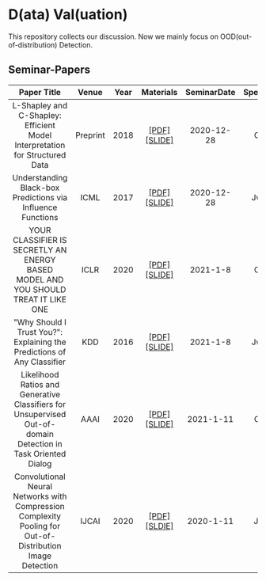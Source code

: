 # D(ata) Val(uation)

This repository collects our discussion. Now we mainly focus on OOD(out-of-distribution) Detection.

## Seminar-Papers

|                         Paper Title                          |  Venue   | Year |                          Materials                           | SeminarDate | Speaker |
| :----------------------------------------------------------: | :------: | :--: | :----------------------------------------------------------: | :---------: | :-----: |
| L-Shapley and C-Shapley: Efficient Model Interpretation for Structured Data | Preprint | 2018 | [[PDF]](https://arxiv.org/abs/1808.02610) [[SLIDE]](https://github.com/lygjwy/DVal/blob/main/slides/L-shapley-and-c-shapley-eficient-model-interpretation-for-structured-data.ppt) | 2020-12-28  |   Ch    |
| Understanding Black-box Predictions via Influence Functions  |   ICML   | 2017 | [[PDF]](https://arxiv.org/abs/1703.04730) [[SLIDE]](https://github.com/lygjwy/DVal/blob/main/slides/understanding-black-box-predictions-via-influence-functions.ppt) | 2020-12-28  |   Jwy   |
| YOUR CLASSIFIER IS SECRETLY AN ENERGY BASED MODEL AND YOU SHOULD TREAT IT LIKE ONE |   ICLR   | 2020 | [[PDF]](https://arxiv.org/pdf/1912.03263.pdf) [[SLIDE]](https://github.com/lygjwy/DVal/blob/main/slides/YOUR-CLASSIFIER-IS-SECRETLY-AN-ENERGY-BASED-MODEL.ppt) |  2021-1-8   |   Ch    |
| "Why Should I Trust You?": Explaining the Predictions of Any Classifier |   KDD    | 2016 | [[PDF]](https://dl.acm.org/doi/10.1145/2939672.2939778) [[SLIDE]](https://github.com/lygjwy/DVal/blob/main/slides/Why-should-i-trust-you-explaining-the-predictions-of-any-classifier.pptx) |  2021-1-8   |   Jwy   |
| Likelihood Ratios and Generative Classifiers for Unsupervised Out-of-domain Detection in Task Oriented Dialog |   AAAI   | 2020 | [[PDF]](https://arxiv.org/abs/1912.12800) [[SLIDE]](https://github.com/lygjwy/DVal/blob/main/slides/Likelihood-Ratios-and-Generative-Classifiers-for-unsupervised-out-of-distribution-detection-in-task-oriented-dialog.ppt) |  2021-1-11  |   Ch    |
| Convolutional Neural Networks with Compression Complexity Pooling for Out-of-Distribution Image Detection |  IJCAI   | 2020 | [[PDF]](https://www.ijcai.org/Proceedings/2020/0337.pdf) [[SLDIE]](https://github.com/lygjwy/DVal/blob/main/slides/Convolutional-Neural-Networks-with-Compression-Complexity-Pooling-for-Out-of-Distribution-Image-Detection.pptx) |  2020-1-11  |   Jw    |
